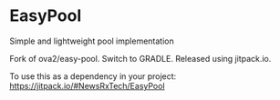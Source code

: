 EasyPool
=========

Simple and lightweight pool implementation

Fork of ova2/easy-pool. Switch to GRADLE. Released using jitpack.io.

To use this as a dependency in your project: https://jitpack.io/#NewsRxTech/EasyPool
